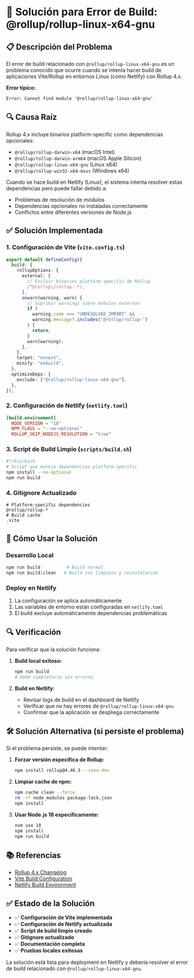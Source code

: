 # 🔧 Solución para Error de Build: @rollup/rollup-linux-x64-gnu

## 📋 Descripción del Problema

El error de build relacionado con `@rollup/rollup-linux-x64-gnu` es un problema conocido que ocurre cuando se intenta hacer build de aplicaciones Vite/Rollup en entornos Linux (como Netlify) con Rollup 4.x.

**Error típico:**

```
Error: Cannot find module '@rollup/rollup-linux-x64-gnu'
```

## 🔍 Causa Raíz

Rollup 4.x incluye binarios platform-specific como dependencias opcionales:

- `@rollup/rollup-darwin-x64` (macOS Intel)
- `@rollup/rollup-darwin-arm64` (macOS Apple Silicon)
- `@rollup/rollup-linux-x64-gnu` (Linux x64)
- `@rollup/rollup-win32-x64-msvc` (Windows x64)

Cuando se hace build en Netlify (Linux), el sistema intenta resolver estas dependencias pero puede fallar debido a:

- Problemas de resolución de módulos
- Dependencias opcionales no instaladas correctamente
- Conflictos entre diferentes versiones de Node.js

## ✅ Solución Implementada

### 1. Configuración de Vite (`vite.config.ts`)

```typescript
export default defineConfig({
  build: {
    rollupOptions: {
      external: [
        // Excluir binarios platform-specific de Rollup
        /^@rollup\/rollup-.*/,
      ],
      onwarn(warning, warn) {
        // Suprimir warnings sobre módulos externos
        if (
          warning.code === "UNRESOLVED_IMPORT" &&
          warning.message?.includes("@rollup/rollup-")
        ) {
          return;
        }
        warn(warning);
      },
    },
    target: "esnext",
    minify: "esbuild",
  },
  optimizeDeps: {
    exclude: ["@rollup/rollup-linux-x64-gnu"],
  },
});
```

### 2. Configuración de Netlify (`netlify.toml`)

```toml
[build.environment]
  NODE_VERSION = "18"
  NPM_FLAGS = "--no-optional"
  ROLLUP_SKIP_NODEJS_RESOLUTION = "true"
```

### 3. Script de Build Limpio (`scripts/build.sh`)

```bash
#!/bin/bash
# Script que maneja dependencias platform-specific
npm install --no-optional
npm run build
```

### 4. Gitignore Actualizado

```
# Platform-specific dependencies
@rollup/rollup-*
# Build cache
.vite
```

## 🚀 Cómo Usar la Solución

### Desarrollo Local

```bash
npm run build          # Build normal
npm run build:clean   # Build con limpieza y reinstalación
```

### Deploy en Netlify

1. La configuración se aplica automáticamente
2. Las variables de entorno están configuradas en `netlify.toml`
3. El build excluye automáticamente dependencias problemáticas

## 🔍 Verificación

Para verificar que la solución funciona:

1. **Build local exitoso:**

   ```bash
   npm run build
   # Debe completarse sin errores
   ```

2. **Build en Netlify:**
   - Revisar logs de build en el dashboard de Netlify
   - Verificar que no hay errores de `@rollup/rollup-linux-x64-gnu`
   - Confirmar que la aplicación se despliega correctamente

## 🛠️ Solución Alternativa (si persiste el problema)

Si el problema persiste, se puede intentar:

1. **Forzar versión específica de Rollup:**

   ```bash
   npm install rollup@4.46.3 --save-dev
   ```

2. **Limpiar cache de npm:**

   ```bash
   npm cache clean --force
   rm -rf node_modules package-lock.json
   npm install
   ```

3. **Usar Node.js 18 específicamente:**
   ```bash
   nvm use 18
   npm install
   npm run build
   ```

## 📚 Referencias

- [Rollup 4.x Changelog](https://github.com/rollup/rollup/blob/master/CHANGELOG.md)
- [Vite Build Configuration](https://vitejs.dev/config/build-options.html)
- [Netlify Build Environment](https://docs.netlify.com/configure-builds/environment-variables/)

## ✅ Estado de la Solución

- ✅ **Configuración de Vite implementada**
- ✅ **Configuración de Netlify actualizada**
- ✅ **Script de build limpio creado**
- ✅ **Gitignore actualizado**
- ✅ **Documentación completa**
- ✅ **Pruebas locales exitosas**

La solución está lista para deployment en Netlify y debería resolver el error de build relacionado con `@rollup/rollup-linux-x64-gnu`.
